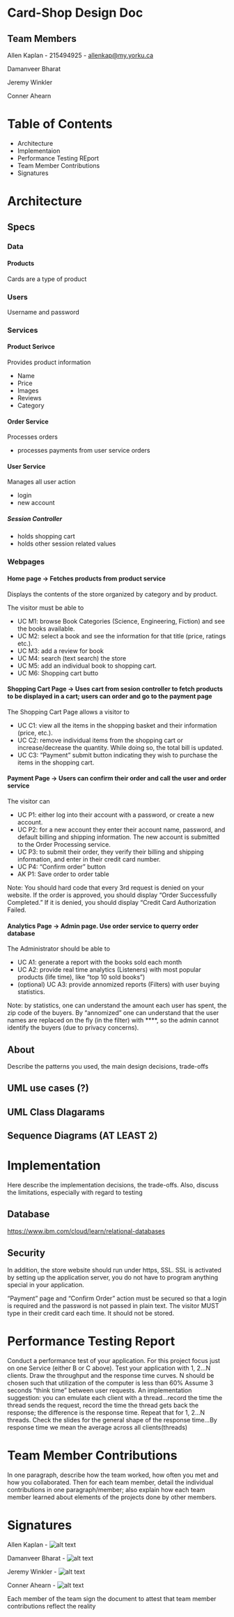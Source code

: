 # Card-Shop Design Doc 
## Team Members
Allen Kaplan - 215494925 - allenkap@my.yorku.ca

Damanveer Bharat

Jeremy Winkler

Conner Ahearn


# Table of Contents
- Architecture 
- Implementaion
- Performance Testing REport
- Team Member Contributions
- Signatures

# Architecture
## Specs
### Data
#### Products
Cards are a type of product

### Users
Username and password

### Services
#### Product Serivce
Provides product information
- Name
- Price
- Images
- Reviews
- Category

#### Order Service
Processes orders
- processes payments from user service orders

#### User Service
Manages all user action
- login
- new account

##### Session Controller
- holds shopping cart
- holds other session related values

### Webpages
#### Home page -> Fetches products from product service
Displays the contents of the store organized by category and by product.   

The visitor must be able to 
- UC M1: browse Book Categories (Science, Engineering, Fiction) and see the books available.   
- UC M2: select a book and see the information for that title (price, ratings etc.).   
- UC M3: add a review for book 
- UC M4: search (text search) the store 
- UC M5: add an individual book to shopping cart.  
- UC M6: Shopping cart butto

#### Shopping Cart Page -> Uses cart from sesion controller to fetch products to be displayed in a cart; users can order and go to the payment page
The Shopping Cart Page allows a visitor to
- UC C1: view all the items  in the shopping basket and their information (price, etc.).   
- UC C2: remove individual items from the shopping cart or increase/decrease the quantity.  While doing so, the total bill is updated. 
- UC C3: “Payment” submit button indicating they wish to purchase the items in the shopping cart. 

#### Payment Page -> Users can confirm their order and call the user and order service
The visitor can   
- UC P1: either log into their account with a password, or create a new account. 
- UC P2: for a new account they enter their account name, password, and default billing and shipping information. The new account is submitted to the Order Processing service.    
- UC P3: to submit their order, they verify their billing and shipping information, and enter in their credit card number. 
- UC P4: “Confirm order” button 
- AK P1: Save order to order table

Note: You should hard code that every 3rd request is denied on your website.  If the order is approved, you should display “Order Successfully Completed.”   If it is denied, you should display “Credit Card Authorization Failed.

#### Analytics Page -> Admin page. Use order service to querry order database
The Administrator should be able to  
- UC A1: generate a report with the books sold each month 
- UC A2: provide real time analytics (Listeners) with most popular products (life time), like “top 10 sold books”) 
- (optional) UC A3: provide annomized reports (Filters) with user buying statistics.  

Note: by statistics, one can understand the amount each user has spent, the zip code of the buyers.  By 
“annomized” one can understand that the user names are replaced on the fly (in the filter) with ****, so the admin cannot identify the buyers (due to privacy concerns).  
 
## About
Describe the patterns you used, the main design decisions, trade-offs 

## UML use cases (?)

## UML Class DIagarams

## Sequence Diagrams (AT LEAST 2)

# Implementation
Here describe the implementation decisions, the trade-offs. Also, discuss the limitations, especially with regard to testing 

## Database
https://www.ibm.com/cloud/learn/relational-databases

## Security
In addition, the store website should run under https, SSL. SSL is activated by setting up the application server, you do not have to program anything special in your application.     

“Payment” page and “Confirm Order” action must be secured so that a login is required and the password is not passed in plain text. The visitor MUST type in their credit card each time.  It should not be stored.

# Performance Testing Report 
Conduct a performance test of your application. For this project focus just on one Service (either B or C above). Test your application with 1, 2…N clients. Draw the throughput and the response time curves. N should be chosen such that utilization of the computer is less than 60% Assume 3 seconds “think time” between user requests. An implementation suggestion: you can emulate each client with a thread…record the time the thread sends the request, record the time the thread gets back the response; the difference is the response time. Repeat that for 1, 2…N threads. Check the slides for the general shape of the response time…By response time we mean the average across all clients(threads) 

# Team Member Contributions
In one paragraph, describe how the team worked, how often you met and how you collaborated. Then for each team member, detail the individual contributions in one paragraph/member; also explain how each team member learned about elements of the projects done by other members.  

# Signatures 
Allen Kaplan - ![alt text](https://github.com/adam-p/markdown-here/raw/master/src/common/images/icon48.png "Allen Kaplan's Signature")

Damanveer Bharat - ![alt text](https://github.com/adam-p/markdown-here/raw/master/src/common/images/icon48.png "Damanveer Bharat's Signature")

Jeremy Winkler - ![alt text](https://github.com/adam-p/markdown-here/raw/master/src/common/images/icon48.png "Jeremy Winkler's Signature")

Conner Ahearn - ![alt text](https://github.com/adam-p/markdown-here/raw/master/src/common/images/icon48.png "Conner Ahearn's Signature")

Each member of the team sign the document to attest that team member contributions reflect the reality